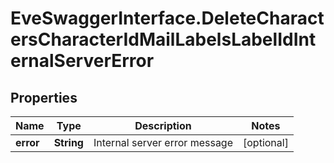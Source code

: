 # EveSwaggerInterface.DeleteCharactersCharacterIdMailLabelsLabelIdInternalServerError

## Properties
Name | Type | Description | Notes
------------ | ------------- | ------------- | -------------
**error** | **String** | Internal server error message | [optional] 


